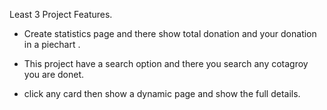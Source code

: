 Least 3 Project Features.

- Create statistics page and there show total donation and your donation in a piechart . 

- This project have a search option and there you search any cotagroy you are donet.

- click any card then show a dynamic page and show the full details.